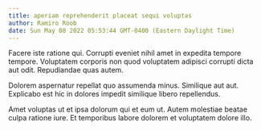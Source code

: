 ```yaml
---
title: aperiam reprehenderit placeat sequi voluptas
author: Ramiro Roob
date: Sun May 08 2022 05:53:44 GMT-0400 (Eastern Daylight Time)
---
```

Facere iste ratione qui. Corrupti eveniet nihil amet in expedita tempore tempore. Voluptatem corporis non quod voluptatem adipisci corrupti dicta aut odit. Repudiandae quas autem.

 Dolorem aspernatur repellat quo assumenda minus. Similique aut aut. Explicabo est hic in dolores impedit similique libero repellendus.

 Amet voluptas ut et ipsa dolorum qui et eum ut. Autem molestiae beatae culpa ratione iure. Et temporibus labore dolorem et voluptatem dolore illo.